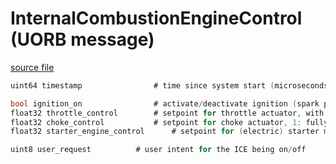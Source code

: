 # InternalCombustionEngineControl (UORB message)



[source file](https://github.com/PX4/PX4-Autopilot/blob/main/msg/InternalCombustionEngineControl.msg)

```c
uint64 timestamp        		# time since system start (microseconds)

bool ignition_on          		# activate/deactivate ignition (spark plug)
float32 throttle_control		# setpoint for throttle actuator, with slew rate if enabled, idles with 0 [norm] [@range 0,1] [@uncontrolled NAN to stop motor]
float32 choke_control			# setpoint for choke actuator, 1: fully closed [norm] [@range 0,1]
float32 starter_engine_control		# setpoint for (electric) starter motor [norm] [@range 0,1]

uint8 user_request			# user intent for the ICE being on/off

```
